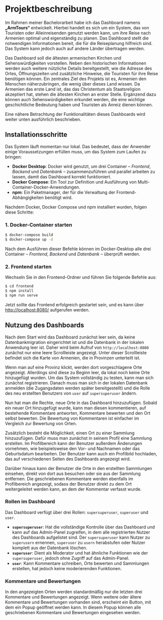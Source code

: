 # Projektbeschreibung

Im Rahmen meiner Bachelorarbeit habe ich das Dashboard namens **„ArmTours“** entwickelt. Hierbei handelt es sich um ein System, das von Touristen oder Alleinreisenden genutzt werden kann, um ihre Reise nach Armenien optimal und eigenständig zu planen. Das Dashboard stellt die notwendigen Informationen bereit, die für die Reiseplanung hilfreich sind. Das System kann jedoch auch auf andere Länder übertragen werden.

Das Dashboard soll die ältesten armenischen Kirchen und Sehenswürdigkeiten vorstellen. Neben den historischen Informationen werden auch weitere nützliche Details bereitgestellt, wie die Adresse des Ortes, Öffnungszeiten und zusätzliche Hinweise, die Touristen für ihre Reise benötigen können. Ein zentrales Ziel des Projekts ist es, Armenien den Menschen näherzubringen, die wenig über dieses Land wissen. Da Armenien das erste Land ist, das das Christentum als Staatsreligion akzeptiert hat, stehen die ältesten Kirchen an erster Stelle. Ergänzend dazu können auch Sehenswürdigkeiten erkundet werden, die eine wichtige geschichtliche Bedeutung haben und Touristen als Anreiz dienen können.

Eine nähere Betrachtung der Funktionalitäten dieses Dashboards wird weiter unten ausführlich beschrieben.

## Installationsschritte

Das System läuft momentan nur lokal. Das bedeutet, dass der Anwender einige Voraussetzungen erfüllen muss, um das System zum Laufen zu bringen:

- **Docker Desktop**: Docker wird genutzt, um drei Container – _Frontend_, _Backend_ und _Datenbank_ – zusammenzuführen und parallel arbeiten zu lassen, damit das Dashboard korrekt funktioniert.
- **Docker Compose**: Ein Tool zur Definition und Ausführung von Multi-Container-Docker-Anwendungen.
- **npm**: Ein Paketmanager, der für die Verwaltung der Frontend-Abhängigkeiten benötigt wird.

Nachdem Docker, Docker Compose und npm installiert wurden, folgen diese Schritte:

### 1. Docker-Container starten

```bash
$ docker-compose build
$ docker-compose up -d
```

Nach dem Ausführen dieser Befehle können im Docker-Desktop alle drei Container – _Frontend_, _Backend_ und _Datenbank_ – überprüft werden.

### 2. Frontend starten

Wechseln Sie in den Frontend-Ordner und führen Sie folgende Befehle aus:

```bash
$ cd frontend
$ npm install
$ npm run serve
```

Jetzt sollte das Frontend erfolgreich gestartet sein, und es kann über [http://localhost:8080/](http://localhost:8080/) aufgerufen werden.

## Nutzung des Dashboards

Nach dem Start wird das Dashboard zunächst leer sein, da keine Datenbankmigration eingerichtet ist und die Datenbank in der lokalen Anwendung leer ist. Daher wird beim Aufruf von `http://localhost:8080` zunächst nur eine leere Scrollleiste angezeigt. Unter dieser Scrollleiste befindet sich die Karte von Armenien, die in Provinzen unterteilt ist. 

Wenn man auf eine Provinz klickt, werden dort vorgeschlagene Orte angezeigt. Allerdings sind diese zu Beginn leer, da lokal noch keine Orte hinzugefügt wurden. Um das System vollständig zu testen, kann man sich zunächst registrieren. Danach muss man sich in der lokalen Datenbank anmelden (die Zugangsdaten werden später bereitgestellt) und die Rolle des neu erstellten Benutzers von `user` auf `supersuperuser` ändern. 

Nun hat man die Rechte, neue Orte in das Dashboard hinzuzufügen. Sobald ein neuer Ort hinzugefügt wurde, kann man diesen kommentieren, auf bestehende Kommentare antworten, Kommentare bewerten und den Ort selbst bewerten. Die Bewertung von Kommentaren ist einfacher im Vergleich zur Bewertung von Orten. 

Zusätzlich besteht die Möglichkeit, einen Ort zu einer Sammlung hinzuzufügen. Dafür muss man zunächst in seinem Profil eine Sammlung erstellen. Im Profilbereich kann der Benutzer außerdem Änderungen vornehmen, wie beispielsweise den Vor- und Nachnamen oder das Geburtsdatum bearbeiten. Der Benutzer kann auch ein Profilbild hochladen, das auf verschiedenen Seiten des Dashboards angezeigt wird. 

Darüber hinaus kann der Benutzer die Orte in den erstellten Sammlungen einsehen, direkt von dort aus besuchen oder sie aus der Sammlung entfernen. Die geschriebenen Kommentare werden ebenfalls im Profilbereich angezeigt, sodass der Benutzer direkt zu dem Ort weitergeleitet werden kann, an dem der Kommentar verfasst wurde.

### Rollen im Dashboard

Das Dashboard verfügt über drei Rollen: `supersuperuser`, `superuser` und `user`. 

- **`supersuperuser`**: Hat die vollständige Kontrolle über das Dashboard und kann auf das Admin-Panel zugreifen, in dem alle registrierten Nutzer des Dashboards aufgelistet sind. Der `supersuperuser` kann Nutzer zu `superusern` ernennen, `superuser` zu `usern` herabstufen oder Nutzer komplett aus der Datenbank löschen.
- **`superuser`**: Dient als Moderator und hat ähnliche Funktionen wie der `supersuperuser`, jedoch ohne Zugriff auf das Admin-Panel.
- **`user`**: Kann Kommentare schreiben, Orte bewerten und Sammlungen erstellen, hat jedoch keine moderierenden Funktionen.

### Kommentare und Bewertungen

In den angezeigten Orten werden standardmäßig nur die letzten drei Kommentare und Bewertungen angezeigt. Wenn weitere oder ältere Kommentare und Bewertungen vorhanden sind, erscheint ein Button, mit dem ein Popup geöffnet werden kann. In diesem Popup können alle geschriebenen Kommentare und Bewertungen eingesehen werden.


